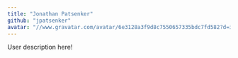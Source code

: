 ```yaml
---
title: "Jonathan Patsenker"
github: "jpatsenker"
avatar: "//www.gravatar.com/avatar/6e3128a3f9d8c7550657335bdc7fd582?d=identicon"
---
```


User description here!
